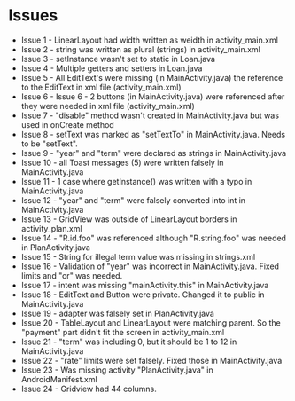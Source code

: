 # Issues

* Issue 1 - LinearLayout had width written as weidth in activity_main.xml
* Issue 2 - string was written as plural (strings) in activity_main.xml
* Issue 3 - setInstance wasn't set to static in Loan.java
* Issue 4 - Multiple getters and setters in Loan.java
* Issue 5 - All EditText's were missing (in MainActivity.java) the reference to the EditText in xml file (activity_main.xml)
* Issue 6 - Issue 6 - 2 buttons (in MainActivity.java) were referenced after they were needed in xml file (activity_main.xml)
* Issue 7 - "disable" method wasn't created in MainActivity.java but was used in onCreate method
* Issue 8 - setText was marked as "setTextTo" in MainActivity.java. Needs to be "setText".
* Issue 9 - "year" and "term" were declared as strings in MainActivity.java
* Issue 10 - all Toast messages (5) were written falsely in MainActivity.java
* Issue 11 - 1 case where getInstance() was written with a typo in MainActivity.java
* Issue 12 - "year" and "term" were falsely converted into int in MainActivity.java
* Issue 13 - GridView was outside of LinearLayout borders in activity_plan.xml
* Issue 14 - "R.id.foo" was referenced although "R.string.foo" was needed in PlanActivity.java
* Issue 15 - String for illegal term value was missing in strings.xml
* Issue 16 - Validation of "year" was incorrect in MainActivity.java. Fixed limits and "or" was needed.
* Issue 17 - intent was missing "mainActivity.this" in MainActivity.java
* Issue 18 - EditText and Button were private. Changed it to public in MainActivity.java
* Issue 19 - adapter was falsely set in PlanActivity.java
* Issue 20 - TableLayout and LinearLayout were matching parent. So the "payment" part didn't fit the screen in activity_main.xml
* Issue 21 - "term" was including 0, but it should be 1 to 12 in MainActivity.java
* Issue 22 - "rate" limits were set falsely. Fixed those in MainActivity.java
* Issue 23 - Was missing activity "PlanActivity.java" in AndroidManifest.xml
* Issue 24 - Gridview had 44 columns.
